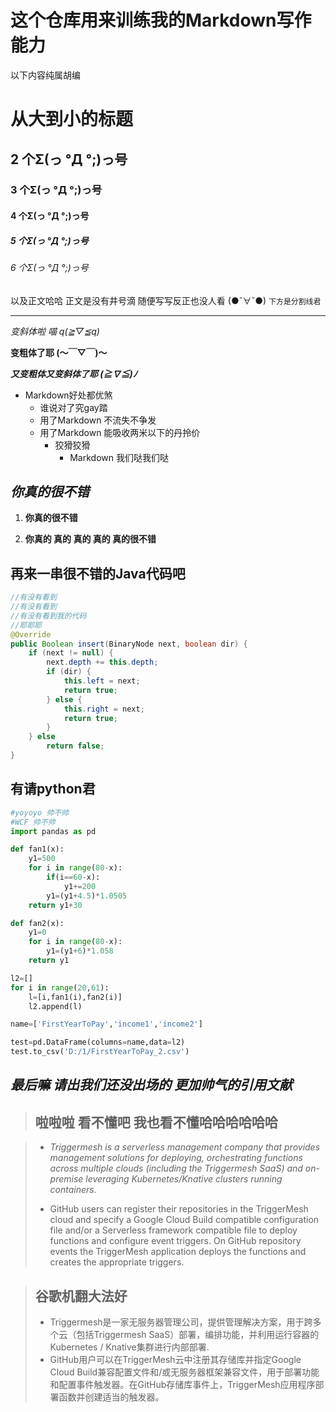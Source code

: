 # 这个仓库用来训练我的Markdown写作能力
以下内容纯属胡编

# 从大到小的标题
## 2 个Σ(っ °Д °;)っ号
### 3 个Σ(っ °Д °;)っ号
#### 4 个Σ(っ °Д °;)っ号
##### 5 个Σ(っ °Д °;)っ号
###### 6 个Σ(っ °Д °;)っ号

以及正文哈哈 正文是没有井号滴 随便写写反正也没人看 (●ˇ∀ˇ●) `下方是分割线君`

***

*变斜体啦 喵 q(≧▽≦q)*

**变粗体了耶 (～￣▽￣)～**

***又变粗体又变斜体了耶 (≧∇≦)ﾉ***

- Markdown好处都优煞
  - 谁说对了究gay踏
  - 用了Markdown 不流失不争发
  - 用了Markdown 能吸收两米以下的丹拎价
    - 狡猾狡猾
      - Markdown 我们哒我们哒

## ***你真的很不错*** 

1. **你真的很不错**

2. **你真的 真的 真的 真的 真的很不错**

## **再来一串很不错的Java代码吧**

```java
//有没有看到
//有没有看到
//有没有看到我的代码
//耶耶耶
@Override
public Boolean insert(BinaryNode next, boolean dir) {
    if (next != null) {
        next.depth += this.depth;
        if (dir) {
            this.left = next;
            return true;
        } else {
            this.right = next;
            return true;
        }
    } else
        return false;
}

```
## **有请python君**
```python
#yoyoyo 帅不帅
#WCF 帅不帅
import pandas as pd

def fan1(x):
    y1=500
    for i in range(80-x):
        if(i==60-x):
            y1+=200
        y1=(y1+4.5)*1.0505
    return y1+30

def fan2(x):
    y1=0
    for i in range(80-x):
        y1=(y1+6)*1.058
    return y1

l2=[]
for i in range(20,61):
    l=[i,fan1(i),fan2(i)]
    l2.append(l)

name=['FirstYearToPay','income1','income2']

test=pd.DataFrame(columns=name,data=l2)
test.to_csv('D:/1/FirstYearToPay_2.csv')
```
## *最后嘛 请出我们还没出场的 更加帅气的引用文献*

>## **啦啦啦 看不懂吧 我也看不懂哈哈哈哈哈哈**

>- *Triggermesh is a serverless management company that provides management solutions for deploying, orchestrating functions across multiple clouds (including the Triggermesh SaaS) and on-premise leveraging Kubernetes/Knative clusters running containers.*
>
>- GitHub users can register their repositories in the TriggerMesh cloud and specify a Google Cloud Build compatible configuration file and/or a Serverless framework compatible file to deploy functions and configure event triggers. On GitHub repository events the TriggerMesh application deploys the functions and creates the appropriate triggers.

>## 谷歌机翻大法好
>- Triggermesh是一家无服务器管理公司，提供管理解决方案，用于跨多个云（包括Triggermesh SaaS）部署，编排功能，并利用运行容器的Kubernetes / Knative集群进行内部部署.
>- GitHub用户可以在TriggerMesh云中注册其存储库并指定Google Cloud Build兼容配置文件和/或无服务器框架兼容文件，用于部署功能和配置事件触发器。在GitHub存储库事件上，TriggerMesh应用程序部署函数并创建适当的触发器。
